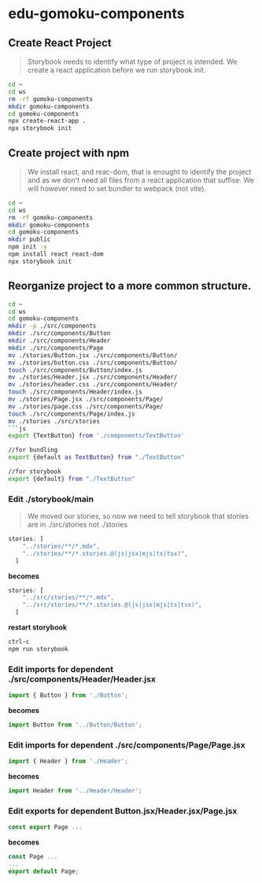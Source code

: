 # edu-gomoku-components

## Create React Project

> Storybook needs to identify what type of project is intended.
> We create a react application before we run storybook init.

```bash
cd ~
cd ws
rm -rf gomoku-components
mkdir gomoku-components
cd gomoku-components
npx create-react-app .
npx storybook init
```

## Create project with npm
> We install react, and reac-dom, that is enought to identify the project and
> as we don't need all files from a react application that suffise.
> We will however need to set bundler to webpack (not vite).

```bash
cd ~
cd ws
rm -rf gomoku-components
mkdir gomoku-components
cd gomoku-components
mkdir public
npm init -y
npm install react react-dom
npx storybook init
```

## Reorganize project to a more common structure.

```bash
cd ~
cd ws
cd gomoku-components
mkdir -p ./src/components
mkdir ./src/components/Button
mkdir ./src/components/Header
mkdir ./src/components/Page
mv ./stories/Button.jsx ./src/components/Button/
mv ./stories/button.css ./src/components/Button/
touch ./src/components/Button/index.js
mv ./stories/Header.jsx ./src/components/Header/
mv ./stories/header.css ./src/components/Header/
touch ./src/components/Header/index.js
mv ./stories/Page.jsx ./src/components/Page/
mv ./stories/page.css ./src/components/Page/
touch ./src/components/Page/index.js
mv ./stories ./src/stories
```js
export {TextButton} from './components/TextButton'

//for bundling
export {default as TextButton} from "./TextButton" 

//for storybook
export {default} from "./TextButton"
```

### Edit ./storybook/main

> We moved our stories, so now we need to tell storybook that stories are in ./src/stories not ./stories

```js
stories: [
    "../stories/**/*.mdx",
    "../stories/**/*.stories.@(js|jsx|mjs|ts|tsx)",
  ]
```
**becomes**
```js
stories: [
    "../src/stories/**/*.mdx",
    "../src/stories/**/*.stories.@(js|jsx|mjs|ts|tsx)",
  ]
```
**restart storybook**
```bash
ctrl-c
npm run storybook
```

### Edit imports for dependent ./src/components/Header/Header.jsx

```js
import { Button } from './Button';
```
**becomes**
```js
import Button from '../Button/Button';
```

### Edit imports for dependent ./src/components/Page/Page.jsx

```js
import { Header } from './Header';
```
**becomes**
```js
import Header from '../Header/Header';
```

### Edit exports for dependent Button.jsx/Header.jsx/Page.jsx

```js
const export Page ...
```
**becomes**
```js
const Page ...
...
export default Page;
```




